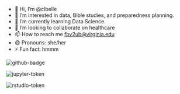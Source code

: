 - 👋 Hi, I’m @clbelle
- 👀 I’m interested in data, Bible studies, and preparedness planning.
- 🌱 I’m currently learning Data Science.
- 💞️ I’m looking to collaborate on healthcare
- 📫 How to reach me fbv2ub@virginia.edu
- 😄 Pronouns: she/her
- ⚡ Fun fact: hmmm

<!---
clbelle/clbelle is a ✨ special ✨ repository because its `README.md` (this file) appears on your GitHub profile.
You can click the Preview link to take a look at your changes.
--->

![github-badge](https://github.com/user-attachments/assets/9a2f6189-9292-43b1-b7a6-1c96dc1e9a7a)

![jupyter-token](https://github.com/user-attachments/assets/52cb20a7-4289-4bd8-9589-d4aad1b481e4)

![rstudio-token](https://github.com/user-attachments/assets/e646a27f-7616-473d-aa12-51b996b25bd2)
